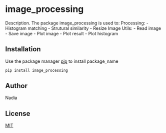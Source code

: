 # image_processing

Description. 
The package image_processing is used to:
	Processing:
		- Histogram matching
		- Strutural similarity
		- Resize Image
	Utils:
	- Read image
	- Save image
	- Plot image
	- Plot result
	- Plot histogram

## Installation

Use the package manager [pip](https://pip.pypa.io/en/stable/) to install package_name

```bash
pip install image_processing
```


## Author
Nadia

## License
[MIT](https://choosealicense.com/licenses/mit/)
